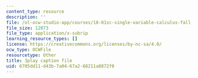 ```yaml
---
content_type: resource
description: ''
file: /ol-ocw-studio-app/courses/18-01sc-single-variable-calculus-fall-2010/6705dd11d43b7a0467a268211a8872f0_v90JNWCTupk.srt
file_size: 12873
file_type: application/x-subrip
learning_resource_types: []
license: https://creativecommons.org/licenses/by-nc-sa/4.0/
ocw_type: OCWFile
resourcetype: Other
title: 3play caption file
uid: 6705dd11-d43b-7a04-67a2-68211a8872f0
---
```

